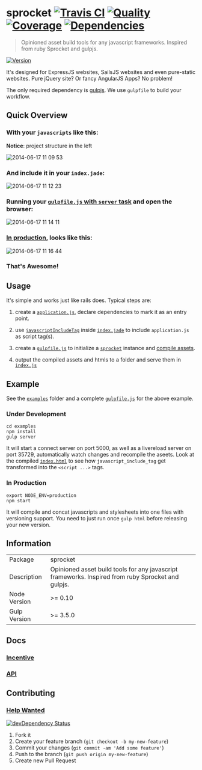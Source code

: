 # sprocket [![Travis CI][travis-image]][travis-url] [![Quality][codeclimate-image]][codeclimate-url] [![Coverage][coveralls-image]][coveralls-url] [![Dependencies][gemnasium-image]][gemnasium-url]
> Opinioned asset build tools for any javascript frameworks. Inspired from ruby Sprocket and gulpjs.

[![Version][npm-image]][npm-url]

It's designed for ExpressJS websites, SailsJS websites and even pure-static websites. Pure jQuery site? Or fancy AngularJS Apps? No problem!

The only required dependency is [gulpjs](http://gulpjs.com/). We use `gulpfile` to build your workflow.


## Quick Overview

### With your `javascripts` like this:

**Notice**: project structure in the left

![2014-06-17 11 09 53](https://cloud.githubusercontent.com/assets/922234/3295893/f1f9da46-f5cc-11e3-99d3-79f5f2be5176.png)

### And include it in your `index.jade`: 

![2014-06-17 11 12 23](https://cloud.githubusercontent.com/assets/922234/3295906/44dcce30-f5cd-11e3-9a6b-015efd8f0ec2.png)

### Running your [`gulpfile.js` with `server` task](#under-development) and open the browser:

![2014-06-17 11 14 11](https://cloud.githubusercontent.com/assets/922234/3295916/8ce5484c-f5cd-11e3-98d9-9c9535c1c0d6.png)

### [In production](#in-production), looks like this:

![2014-06-17 11 16 44](https://cloud.githubusercontent.com/assets/922234/3295928/d6ae0eaa-f5cd-11e3-8f28-5e39dcdb90de.png)

### That's Awesome!


## Usage

It's simple and works just like rails does. Typical steps are:

1. create a [`application.js`](https://github.com/tomchentw/sprocket/blob/master/examples/client/javascripts/application.js), declare dependencies to mark it as an entry point.

2. use [`javascriptIncludeTag`](https://github.com/tomchentw/sprocket/blob/master/docs/apis/sprocket.md#javascriptincludetagfilename--javascript_include_tagfilename) inside [`index.jade`](https://github.com/tomchentw/sprocket/blob/master/examples/client/views/index.jade#L19) to include `application.js` as script tag(s).

3. create a [`gulpfile.js`](https://github.com/tomchentw/sprocket/blob/master/examples/gulpfile.js#L6) to initialize a [`sprocket`](https://github.com/tomchentw/sprocket/blob/master/docs/apis/index.md) instance and [compile assets](https://github.com/tomchentw/sprocket/blob/master/docs/apis/sprocket.md#sprocketcreatejavascriptsstream).

4. output the compiled assets and htmls to a folder and serve them in [`index.js`](https://github.com/tomchentw/sprocket/blob/master/examples/index.js#L14)


## Example

See the [`examples`](https://github.com/tomchentw/sprocket/tree/master/examples) folder and a complete [`gulpfile.js`](https://github.com/tomchentw/sprocket/blob/master/examples/gulpfile.js) for the above example.

### Under Development

```shell
cd examples
npm install
gulp server
```
It will start a connect server on port 5000, as well as a livereload server on port 35729, automatically watch changes and recompile the aseets. Look at the compiled [`index.html`](https://github.com/tomchentw/sprocket/blob/master/examples/client/views/index.jade) to see how `javascript_include_tag` get transformed into the `<script ...>` tags.

### In Production

```shell
export NODE_ENV=production
npm start
```

It will compile and concat javascripts and stylesheets into one files with versioning support. You need to just run once `gulp html` before releasing your new version.


## Information

<table>
<tr> 
<td>Package</td><td>sprocket</td>
</tr>
<tr>
<td>Description</td>
<td>Opinioned asset build tools for any javascript frameworks. Inspired from ruby Sprocket and gulpjs.</td>
</tr>
<tr>
<td>Node Version</td>
<td>>= 0.10</td>
</tr>
<tr>
<td>Gulp Version</td>
<td>>= 3.5.0</td>
</tr>
</table>


## Docs

### [Incentive](https://github.com/tomchentw/sprocket/blob/master/docs/incentive.md)

### [API](https://github.com/tomchentw/sprocket/blob/master/docs/apis/index.md)


## Contributing

### [Help Wanted](https://github.com/tomchentw/sprocket/issues?labels=help+wanted&page=1&state=open)


[![devDependency Status][david-dm-image]][david-dm-url]

1. Fork it
2. Create your feature branch (`git checkout -b my-new-feature`)
3. Commit your changes (`git commit -am 'Add some feature'`)
4. Push to the branch (`git push origin my-new-feature`)
5. Create new Pull Request


[npm-image]: https://img.shields.io/npm/v/sprocket.svg
[npm-url]: https://www.npmjs.org/package/sprocket

[travis-image]: https://travis-ci.org/tomchentw/sprocket.svg?branch=master
[travis-url]: https://travis-ci.org/tomchentw/sprocket
[codeclimate-image]: https://img.shields.io/codeclimate/github/tomchentw/sprocket.svg
[codeclimate-url]: https://codeclimate.com/github/tomchentw/sprocket
[coveralls-image]: https://img.shields.io/coveralls/tomchentw/sprocket.svg
[coveralls-url]: https://coveralls.io/r/tomchentw/sprocket
[gemnasium-image]: https://gemnasium.com/tomchentw/sprocket.svg
[gemnasium-url]: https://gemnasium.com/tomchentw/sprocket
[david-dm-image]: https://david-dm.org/tomchentw/sprocket/dev-status.svg?theme=shields.io
[david-dm-url]: https://david-dm.org/tomchentw/sprocket#info=devDependencies
